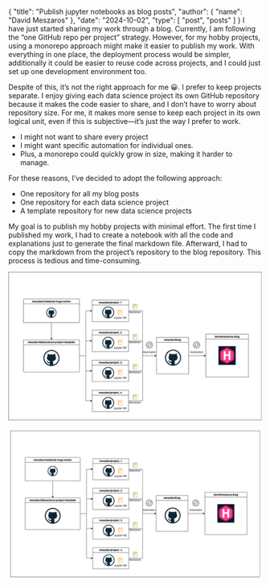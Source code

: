 {
  "title": "Publish jupyter notebooks as blog posts",
  "author": {
    "name": "David Meszaros"
  },
  "date": "2024-10-02",
  "type": [
    "post",
    "posts"
  ]
}
I have just started sharing my work through a blog. Currently, I am following the “one GitHub repo per project” strategy. However, for my hobby projects, using a monorepo approach might make it easier to publish my work. With everything in one place, the deployment process would be simpler, additionally it could be easier to reuse code across projects, and I could just set up one development environment too.

Despite of this, it’s not the right approach for me 😀. I prefer to keep projects separate. I enjoy giving each data science project its own GitHub repository because it makes the code easier to share, and I don’t have to worry about repository size. For me, it makes more sense to keep each project in its own logical unit, even if this is subjective—it’s just the way I prefer to work.

- I might not want to share every project
- I might want specific automation for individual ones.
- Plus, a monorepo could quickly grow in size, making it harder to manage. 

For these reasons, I’ve decided to adopt the following approach:
- One repository for all my blog posts
- One repository for each data science project
- A template repository for new data science projects

My goal is to publish my hobby projects with minimal effort. The first time I published my work, I had to create a notebook with all the code and explanations just to generate the final markdown file. Afterward, I had to copy the markdown from the project’s repository to the blog repository. This process is tedious and time-consuming.

![workflow](resources/publish-workflow.drawio.png)


    
![png](resources/output_2_0.png)
    

